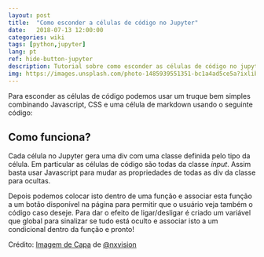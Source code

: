 ```yaml
---
layout: post
title:  "Como esconder a células de código no Jupyter"
date:   2018-07-13 12:00:00
categories: wiki
tags: [python,jupyter]
lang: pt
ref: hide-button-jupyter
description: Tutorial sobre como esconder as células de código no jupyter
img: https://images.unsplash.com/photo-1485939551351-bc1a4ad5ce5a?ixlib=rb-0.3.5&ixid=eyJhcHBfaWQiOjEyMDd9&s=b600388136de0637b30389df42784860&auto=format&fit=crop&w=1350&q=80
---
```


Para esconder as células de código podemos usar um truque bem simples combinando Javascript, CSS e uma célula de markdown usando o seguinte código:

<script src="https://gist.github.com/akafael/864448313128236e95a4c10dabbfd043.js"></script>

## Como funciona?

Cada célula no Jupyter gera uma div com uma classe definida pelo tipo da célula. Em particular as células de código são todas da classe *input*. Assim basta usar Javascript para mudar as propriedades de todas as div da classe para ocultas.

Depois podemos colocar isto dentro de uma função e associar esta função a um botão disponível na página para permitir que o usuário veja também o código caso deseje. Para dar o efeito de ligar/desligar é criado um variável que global para sinalizar se tudo está oculto e associar isto a um condicional dentro da função e pronto!

Crédito:
[Imagem de Capa](https://unsplash.com/photos/wny6Y4MbyhA) de [@nxvision](https://unsplash.com/@nxvision)
